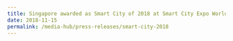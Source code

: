 ```yaml
---
title: Singapore awarded as Smart City of 2018 at Smart City Expo World Congress
date: 2018-11-15
permalink: /media-hub/press-releases/smart-city-2018
---
```

